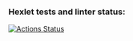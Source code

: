 ### Hexlet tests and linter status:
[![Actions Status](https://github.com/spotsccc/devops-for-programmers-project-74/workflows/hexlet-check/badge.svg)](https://github.com/spotsccc/devops-for-programmers-project-74/actions)